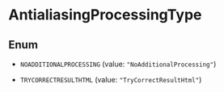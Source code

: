 
# AntialiasingProcessingType

## Enum


* `NOADDITIONALPROCESSING` (value: `"NoAdditionalProcessing"`)

* `TRYCORRECTRESULTHTML` (value: `"TryCorrectResultHtml"`)



